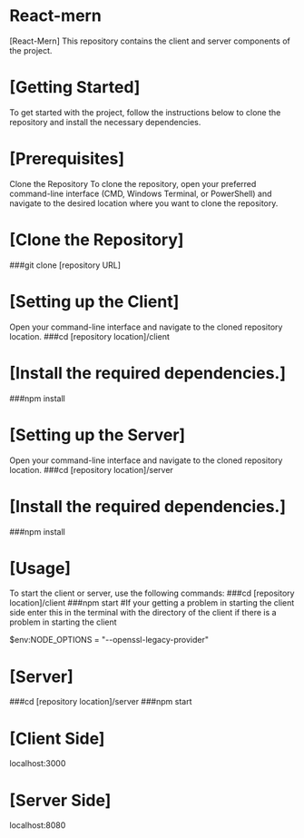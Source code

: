 # React-mern
[React-Mern] This repository contains the client and server components of the project.

# [Getting Started]
To get started with the project, follow the instructions below to clone the repository and install the necessary dependencies.

# [Prerequisites]
Clone the Repository
To clone the repository, open your preferred command-line interface (CMD, Windows Terminal, or PowerShell) and navigate to the desired location where you want to clone the repository.

# [Clone the Repository]
###git clone [repository URL]


# [Setting up the Client]
Open your command-line interface and navigate to the cloned repository location.
###cd [repository location]/client

# [Install the required dependencies.]
###npm install

# [Setting up the Server]
Open your command-line interface and navigate to the cloned repository location.
###cd [repository location]/server

# [Install the required dependencies.]
###npm install


# [Usage]
To start the client or server, use the following commands:
###cd [repository location]/client
###npm start
#If your getting a problem in starting the client side enter  this in the terminal with the directory of the client
if there is a problem in starting the client

$env:NODE_OPTIONS = "--openssl-legacy-provider"

# [Server]
###cd [repository location]/server
###npm start



# [Client Side]
localhost:3000

# [Server Side]
localhost:8080





